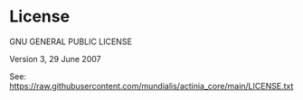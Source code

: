 License
=======

GNU GENERAL PUBLIC LICENSE

Version 3, 29 June 2007


See: https://raw.githubusercontent.com/mundialis/actinia_core/main/LICENSE.txt
